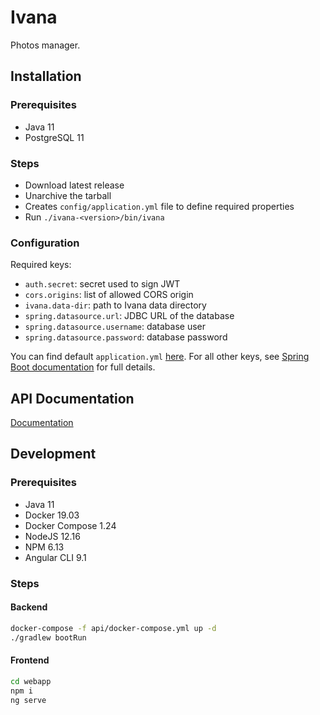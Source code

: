 # Ivana
Photos manager.

## Installation
### Prerequisites
* Java 11
* PostgreSQL 11

### Steps
- Download latest release
- Unarchive the tarball
- Creates `config/application.yml` file to define required properties
- Run `./ivana-<version>/bin/ivana`

### Configuration
Required keys:
- `auth.secret`: secret used to sign JWT
- `cors.origins`: list of allowed CORS origin
- `ivana.data-dir`: path to Ivana data directory
- `spring.datasource.url`: JDBC URL of the database
- `spring.datasource.username`: database user
- `spring.datasource.password`: database password

You can find default `application.yml` [here](https://github.com/leroyguillaume/ivana/blob/master/api/src/main/resources/application.yml). For all other keys, see [Spring Boot documentation](https://docs.spring.io/spring-boot/docs/current/reference/html/spring-boot-features.html#boot-features-external-config) for full details.

## API Documentation
[Documentation](https://web.postman.co/collections/9866325-e816b796-823f-4e98-8e9d-a11beceaf95c?version=latest)

## Development
### Prerequisites
* Java 11
* Docker 19.03
* Docker Compose 1.24
* NodeJS 12.16
* NPM 6.13
* Angular CLI 9.1

### Steps
#### Backend
```bash
docker-compose -f api/docker-compose.yml up -d
./gradlew bootRun
```

#### Frontend
```bash
cd webapp
npm i
ng serve
```
